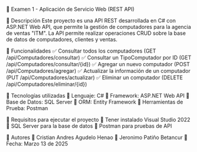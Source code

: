 📌 Examen 1 - Aplicación de Servicio Web (REST API)

📌 Descripción
Este proyecto es una API REST desarrollada en C# con ASP.NET Web API, que permite la gestión de computadores para la agencia de ventas "ITM". La API permite realizar operaciones CRUD sobre la base de datos de computadores, clientes y ventas.

📌 Funcionalidades
✅ Consultar todos los computadores (GET /api/Computadores/consultar)
✅ Consultar un TipoComputador por ID (GET /api/Computadores/consultar/{id})
✅ Agregar un nuevo computador (POST /api/Computadores/agregar)
✅ Actualizar la información de un computador (PUT /api/Computadores/actualizar)
✅ Eliminar un computador (DELETE /api/Computadores/eliminar/{id})

📌 Tecnologías utilizadas
🔹 Lenguaje: C#
🔹 Framework: ASP.NET Web API
🔹 Base de Datos: SQL Server
🔹 ORM: Entity Framework
🔹 Herramientas de Prueba: Postman

📌 Requisitos para ejecutar el proyecto
🔹 Tener instalado Visual Studio 2022
🔹 SQL Server para la base de datos
🔹 Postman para pruebas de API

📌 Autores
👤 Cristian Andres Agudelo Henao
👤 Jeronimo Patiño Betancur
📅 Fecha: Marzo 13 de 2025
